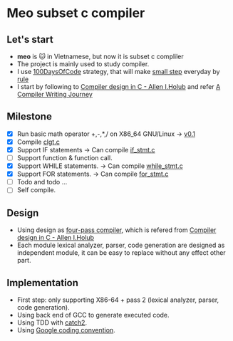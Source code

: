 # Meo subset c compiler

## Let's start
- **meo** is :cat: in Vietnamese, but now  it is subset c compliler
- The project is mainly used to study compiler.
- I use [100DaysOfCode](https://github.com/kallaway/100-days-of-code) strategy, that will make [small step](100days.md) everyday by [rule](https://github.com/kallaway/100-days-of-code/blob/master/rules.md)
- I start by following to [Compiler design in C - Allen I.Holub](https://holub.com/goodies/compiler/compilerDesignInC.pdf) and refer [A Compiler Writing Journey](https://github.com/DoctorWkt/acwj)

## Milestone
- [x] Run basic math operator +,-,*,/ on X86_64 GNU/Linux -> [v0.1](https://github.com/truongpt/meo/releases/tag/v0.1)
- [x] Compile [clgt.c](sample/clgt.c)
- [x] Support IF statements -> Can compile [if_stmt.c](sample/if_stmt.c)
- [ ] Support function & function call.
- [x] Support WHILE statements. -> Can compile [while_stmt.c](sample/while_stmt.c)
- [x] Support FOR statements. -> Can compile [for_stmt.c](sample/for_stmt.c)
- [ ] Todo and todo ...
- [ ] Self compile.

## Design
- Using design as [four-pass compiler](system_struct.png), which is refered from [Compiler design in C - Allen I.Holub](https://holub.com/goodies/compiler/compilerDesignInC.pdf)
- Each module lexical analyzer, parser, code generation are designed as independent module, it can be easy to replace without any effect other part.

## Implementation
- First step: only supporting X86-64 + pass 2 (lexical analyzer, parser, code generation).
- Using back end of GCC to generate executed code.
- Using TDD with [catch2](https://github.com/catchorg/Catch2).
- Using [Google coding convention](https://google.github.io/styleguide/cppguide.html).
